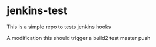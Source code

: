 # jenkins-test
This is a simple repo to tests jenkins hooks

A modification this should trigger a build2
test master push
